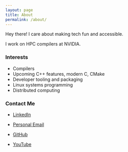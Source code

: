 ```yaml
---
layout: page
title: About
permalink: /about/
---
```


Hey there! I care about making tech fun and accessible.

I work on HPC compilers at NVIDIA.

### Interests

- Compilers
- Upcoming C++ features, modern C, CMake
- Developer tooling and packaging
- Linux systems programming
- Distributed computing

### Contact Me

* [LinkedIn](https://www.linkedin.com/in/asher-mancinelli-bb4a56144/)
 
* [Personal Email](mailto:ashermancinelli@gmail.com)
 
* [GitHub](github.com/ashermancinelli)

* [YouTube](youtube.com/channel/UCZ5sL4E662VP1ZwC4h85ttQ)
